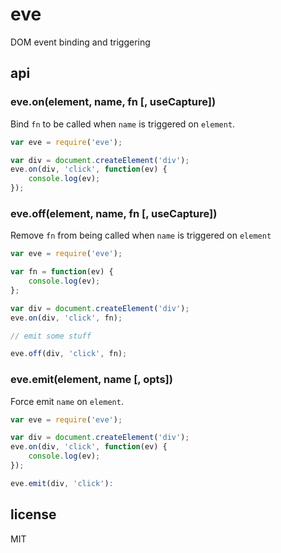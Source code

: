 # eve

DOM event binding and triggering

## api

### eve.on(element, name, fn [, useCapture])

Bind `fn` to be called when `name` is triggered on `element`.

```js
var eve = require('eve');

var div = document.createElement('div');
eve.on(div, 'click', function(ev) {
    console.log(ev);
});
```

### eve.off(element, name, fn [, useCapture])

Remove `fn` from being called when `name` is triggered on `element`

```js
var eve = require('eve');

var fn = function(ev) {
    console.log(ev);
};

var div = document.createElement('div');
eve.on(div, 'click', fn);

// emit some stuff

eve.off(div, 'click', fn);
```

### eve.emit(element, name [, opts])

Force emit `name` on `element`.

```js
var eve = require('eve');

var div = document.createElement('div');
eve.on(div, 'click', function(ev) {
    console.log(ev);
});

eve.emit(div, 'click'):
```

## license

MIT

